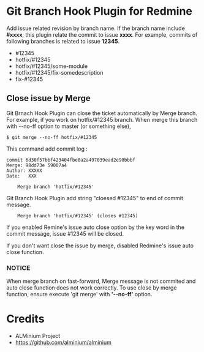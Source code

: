 Git Branch Hook Plugin for Redmine
==================================

Add issue related revision by branch name. If the branch name include 
**#xxxx**, this plugin relate the commit to issue **xxxx**. For example,
commits of following branches is related to issue **12345**.

* #12345
* hotfix/#12345
* hotfix/#12345/some-module
* hotfix/#12345/fix-somedescription
* fix-#12345

Close issue by Merge 
--------------------

Git Brnach Hook Plugin can close the ticket automatically
by Merge branch. For example, if you work on hotfix/#12345 branch.
When merge this branch with --no-ff option to master
(or something else),

```
$ git merge --no-ff hotfix/#12345
```

This command add commit log :

```
commit 6d30f57bbf423404fbe8a2a497039ead2e90bbbf
Merge: 98dd73e 59007a4
Author: XXXXX
Date:   XXX

    Merge branch 'hotfix/#12345'

```

Git Branch Hook Plugin add string "cloesed #12345"
to end of commit message. 

```
    Merge branch 'hotfix/#12345' (closes #12345)
```

If you enabled Remine's issue auto close option by the key 
word in the commit message, issue #12345 will be closed.

If you don't want close the issue by merge, disabled Redmine's
issue auto close function.

### NOTICE
When merge branch on fast-forward, Merge message is not commited
and auto close function does not work correctly. To use close by
merge function, ensure execute 'git merge' with **'--no-ff'** 
option.

Credits
=======

* ALMinium Project
 * https://github.com/alminium/alminium

